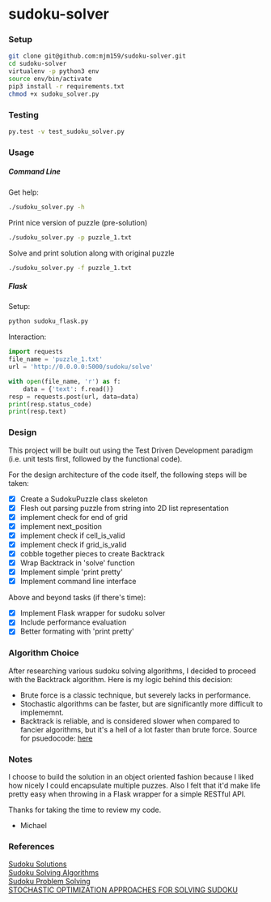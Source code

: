 # sudoku-solver

### Setup
```bash
git clone git@github.com:mjm159/sudoku-solver.git
cd sudoku-solver
virtualenv -p python3 env
source env/bin/activate
pip3 install -r requirements.txt
chmod +x sudoku_solver.py
```

### Testing
```bash
py.test -v test_sudoku_solver.py
```

### Usage
##### Command Line
Get help:  
```bash
./sudoku_solver.py -h
```  
Print nice version of puzzle (pre-solution)
```bash
./sudoku_solver.py -p puzzle_1.txt
```  
Solve and print solution along with original puzzle
```bash
./sudoku_solver.py -f puzzle_1.txt
```  
##### Flask
Setup:  
```bash
python sudoku_flask.py
```  
Interaction:
```python
import requests
file_name = 'puzzle_1.txt'
url = 'http://0.0.0.0:5000/sudoku/solve'

with open(file_name, 'r') as f:
    data = {'text': f.read()}
resp = requests.post(url, data=data)
print(resp.status_code)
print(resp.text)
```

### Design
This project will be built out using the Test Driven Development paradigm (i.e. unit tests first, followed by the functional code).  

For the design architecture of the code itself, the following steps will be taken:  
- [x] Create a SudokuPuzzle class skeleton  
- [x] Flesh out parsing puzzle from string into 2D list representation  
- [x] implement check for end of grid    
- [x] implement next_position  
- [x] implement check if cell_is_valid
- [x] implement check if grid_is_valid  
- [x] cobble together pieces to create Backtrack  
- [x] Wrap Backtrack in 'solve' function  
- [x] Implement simple 'print pretty'  
- [x] Implement command line interface  

Above and beyond tasks (if there's time):
- [x] Implement Flask wrapper for sudoku solver
- [x] Include performance evaluation
- [x] Better formating with 'print pretty'

### Algorithm Choice
After researching various sudoku solving algorithms, I decided to proceed with the Backtrack algorithm. Here is my logic behind this decision:
- Brute force is a classic technique, but severely lacks in performance.
- Stochastic algorithms can be faster, but are significantly more difficult to implememnt.
- Backtrack is reliable, and is considered slower when compared to fancier algorithms, but it's a hell of a lot faster than brute force.
Source for psuedocode: [here](https://codemyroad.wordpress.com/2014/05/01/solving-sudoku-by-backtracking/)  

### Notes  
I choose to build the solution in an object oriented fashion because I liked how nicely I could encapsulate multiple puzzes. Also I felt that it'd make life pretty easy when throwing in a Flask wrapper for a simple RESTful API.  

Thanks for taking the time to review my code.  
 - Michael

### References  
[Sudoku Solutions](http://www.sudoku-solutions.com/)  
[Sudoku Solving Algorithms](https://en.wikipedia.org/wiki/Sudoku_solving_algorithms)  
[Sudoku Problem Solving](http://www.academia.edu/6207354/Sudoku_Problem_Solving_using_Backtracking_Constraint_Propagation_Stochastic_Hill_Climbing_and_Artificial_Bee_Colony_Algorithms-METU_2013)  
[STOCHASTIC OPTIMIZATION APPROACHES FOR SOLVING SUDOKU](https://arxiv.org/pdf/0805.0697.pdf)  
